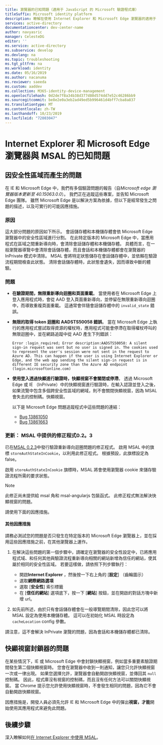 ```yaml
---
title: 瀏覽器的已知問題（適用于 JavaScript 的 Microsoft 驗證程式庫）
titleSuffix: Microsoft identity platform
description: 瞭解在使用 Internet Explorer 和 Microsoft Edge 瀏覽器的適用于 JavaScript 的 Microsoft 驗證程式庫（MSAL）時的已知問題。
services: active-directory
documentationcenter: dev-center-name
author: navyasric
manager: CelesteDG
editor: ''
ms.service: active-directory
ms.subservice: develop
ms.devlang: na
ms.topic: troubleshooting
ms.tgt_pltfrm: na
ms.workload: identity
ms.date: 05/16/2019
ms.author: nacanuma
ms.reviewer: saeeda
ms.custom: aaddev
ms.collection: M365-identity-device-management
ms.openlocfilehash: 0d2de7f8a34b38d377d80d574dd7e52c46286bb9
ms.sourcegitcommit: be8e2e0a3eb2ad49ed5b996461d4bff7cba8a837
ms.translationtype: MT
ms.contentlocale: zh-TW
ms.lasthandoff: 10/23/2019
ms.locfileid: "72803047"
---
```

# <a name="known-issues-on-internet-explorer-and-microsoft-edge-browsers-with-msaljs"></a>Internet Explorer 和 Microsoft Edge 瀏覽器與 MSAL 的已知問題

## <a name="issues-due-to-security-zones"></a>因安全性區域而產生的問題
在 IE 和 Microsoft Edge 中，我們有多個驗證問題的報告（自*Microsoft edge 瀏覽器版本更新至 40.15063.0.0*）。 我們正在追蹤這些專案，並告知 Microsoft Edge 團隊。 雖然 Microsoft Edge 是以解決方案為依據，但以下是經常發生之問題的描述，以及可實行的可能因應措施。

### <a name="cause"></a>原因
這大部分問題的原因如下所示。 會話儲存體和本機儲存體會依 Microsoft Edge 瀏覽器中的安全性區域進行分割。 在此特定版本的 Microsoft Edge 中，當應用程式在區域之間重新導向時，會清除會話儲存體和本機儲存體。 具體而言，在一般瀏覽器導覽中會清除會話儲存體，而且會話和本機儲存體都會在瀏覽器的 InPrivate 模式中清除。 MSAL 會將特定狀態儲存在會話儲存體中，並依賴在驗證流程期間檢查此狀態。 清除會話儲存體時，此狀態會遺失，因而導致中斷的體驗。

### <a name="issues"></a>問題

- **在驗證期間，無限重新導向迴圈和頁面重載**。 當使用者在 Microsoft Edge 上登入應用程式時，會從 AAD 登入頁面重新導向，並停留在無限重新導向迴圈中，而導致重複頁面重載。 這通常會伴隨會話儲存體中的 `invalid_state` 錯誤。

- **無限的取得 token 迴圈和 AADSTS50058 錯誤**。 當在 Microsoft Edge 上執行的應用程式嘗試取得資源的權杖時，應用程式可能會停滯在取得權杖呼叫的無限迴圈中，並在網路追蹤中從 AAD 產生下列錯誤：

    `Error :login_required; Error description:AADSTS50058: A silent sign-in request was sent but no user is signed in. The cookies used to represent the user's session were not sent in the request to Azure AD. This can happen if the user is using Internet Explorer or Edge, and the web app sending the silent sign-in request is in different IE security zone than the Azure AD endpoint (login.microsoftonline.com)`

- **使用登入透過快顯進行驗證時，快顯視窗不會關閉或停滯**。 透過 Microsoft Edge 或 IE （InPrivate）中的快顯視窗進行驗證時，在輸入認證並登入之後，如果流覽中包含多個跨安全性區域的網域，則不會關閉快顯視窗，因為 MSAL 會失去的控制碼。快顯視窗。  

    以下是 Microsoft Edge 問題追蹤程式中這些問題的連結：  
    - [Bug 13861050](https://developer.microsoft.com/en-us/microsoft-edge/platform/issues/13861050/)
    - [Bug 13861663](https://developer.microsoft.com/en-us/microsoft-edge/platform/issues/13861663/)

### <a name="update-fix-available-in-msaljs-023"></a>更新： MSAL 中提供的修正程式0.2。3
已在[MSAL 0.2.3](https://github.com/AzureAD/microsoft-authentication-library-for-js/releases)中發行驗證重新導向迴圈問題的修正程式。 啟用 MSAL 中的旗標 `storeAuthStateInCookie`，以利用此修正程式。 根據預設，此旗標設定為 false。

啟用 `storeAuthStateInCookie` 旗標時，MSAL 將會使用瀏覽器 cookie 來儲存驗證流程所需的要求狀態。

> [!NOTE]
> 此修正尚未提供給 msal 角和 msal-angularjs 包裝函式。 此修正程式無法解決快顯視窗的問題。

請使用下面的因應措施。

#### <a name="other-workarounds"></a>其他因應措施
請務必測試您的問題是否只發生在特定版本的 Microsoft Edge 瀏覽器上，並在採用這些因應措施之前，在其他瀏覽器上運作。  
1. 在解決這些問題的第一個步驟中，請確定在瀏覽器的安全性設定中，已將應用程式域、和任何其他與驗證流程重新導向相關的網站新增為信任的網站，使其屬於相同的安全性區域。
若要這樣做，請依照下列步驟執行：
    - 開啟**Internet Explorer** ，然後按一下右上角的 [**設定**] （齒輪圖示）
    - 選取**網際網路選項**
    - 選取 [**安全性**] 索引標籤
    - 在 [**信任的網站**] 選項底下，按一下 [**網站**] 按鈕，並在開啟的對話方塊中新增 url。

2. 如先前所述，由於只有會話儲存體會在一般導覽期間清除，因此您可以將 MSAL 設定為使用本機儲存體。 這可以在初始化 MSAL 時設定為 `cacheLocation` config 參數。

請注意，這不會解決 InPrivate 瀏覽的問題，因為會話和本機儲存體都已清除。

## <a name="issues-due-to-popup-blockers"></a>快顯視窗封鎖器的問題

在某些情況下，IE 或 Microsoft Edge 中會封鎖快顯視窗，例如當多重要素驗證期間發生第二個快顯視窗時。 您會在瀏覽器中收到一則通知，讓您只允許快顯視窗一次或一律出現。 如果您選擇允許，瀏覽器會自動開啟快顯視窗，並傳回其 `null` 控制碼。 因此，程式庫沒有視窗的控制碼，而且沒有任何方法可以關閉快顯視窗。 當 Chrome 提示您允許使用快顯視窗時，不會發生相同的問題，因為它不會自動開啟快顯視窗。

因應措施是，開發人員必須先允許 IE 和 Microsoft Edge 中的彈出**視窗，才能**開始使用其應用程式來避免此問題。

## <a name="next-steps"></a>後續步驟
深入瞭解如何[在 Internet Explorer 中使用 MSAL](msal-js-use-ie-browser.md)。

